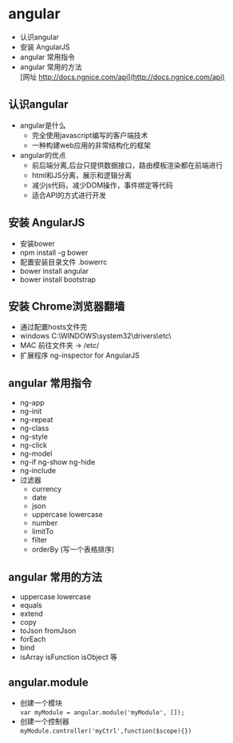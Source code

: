 # angular
  - 认识angular 
  - 安装 AngularJS    
  - angular 常用指令       
  - angular 常用的方法  
  [网址 http://docs.ngnice.com/api](http://docs.ngnice.com/api)   
## 认识angular
- angular是什么
  - 完全使用javascript编写的客户端技术
  - 一种构建web应用的非常结构化的框架 
- angular的优点
  - 前后端分离,后台只提供数据接口，路由模板渲染都在前端进行
  - html和JS分离，展示和逻辑分离
  - 减少js代码，减少DOM操作，事件绑定等代码 
  - 适合API的方式进行开发        
## 安装 AngularJS   
  - 安装bower 
  - npm install -g bower 
  - 配置安装目录文件 .bowerrc  
  - bower install angular    
  - bower install bootstrap       
## 安装 Chrome浏览器翻墙   
  - 通过配置hosts文件完 
  - windows   C:\WINDOWS\system32\drivers\etc\
  - MAC       前往文件夹 -> /etc/
  - 扩展程序 ng-inspector for AngularJS
## angular 常用指令
  - ng-app
  - ng-init
  - ng-repeat
  - ng-class
  - ng-style
  - ng-click
  - ng-model
  - ng-if ng-show ng-hide
  - ng-include
  - 过滤器
    - currency
    - date
    - json
    - uppercase lowercase
    - number
    - limitTo
    - filter
    - orderBy (写一个表格排序)
## angular 常用的方法
   - uppercase lowercase
   - equals
   - extend
   - copy
   - toJson fromJson
   - forEach
   - bind
   - isArray isFunction isObject 等   
## angular.module
   - 创建一个模块  
   ```var myModule = angular.module('myModule', []);```
   - 创建一个控制器  
   ```myModule.controller('myCtrl',function($scope){})```

